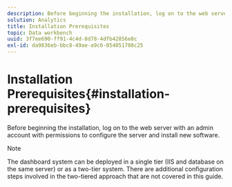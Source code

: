 ```yaml
---
description: Before beginning the installation, log on to the web server with an admin account with permissions to configure the server and install new software.
solution: Analytics
title: Installation Prerequisites
topic: Data workbench
uuid: 3f7ee690-ff91-4c4d-8d78-4dfb42856e8c
exl-id: da9836eb-bbc8-49ae-a9c6-054051708c25
---
```

# Installation Prerequisites{#installation-prerequisites}

Before beginning the installation, log on to the web server with an admin account with permissions to configure the server and install new software.

>[!NOTE]
>
>The dashboard system can be deployed in a single tier (IIS and database on the same server) or as a two-tier system. There are additional configuration steps involved in the two-tiered approach that are not covered in this guide.
